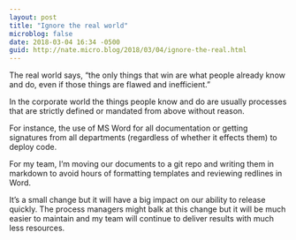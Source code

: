 ```yaml
---
layout: post
title: "Ignore the real world"
microblog: false
date: 2018-03-04 16:34 -0500
guid: http://nate.micro.blog/2018/03/04/ignore-the-real.html
---
```

The real world says, “the only things that win are what people already know and do, even if those things are flawed and inefficient.”

In the corporate world the things people know and do are usually processes that are strictly defined or mandated from above without reason. 

For instance, the use of MS Word for all documentation or getting signatures from all departments (regardless of whether it effects them) to deploy code. 

For my team, I’m moving our documents to a git repo and writing them in markdown to avoid hours of formatting templates and reviewing redlines in Word. 

It’s a small change but it will have a big impact on our ability to release quickly. The process managers might balk at this change but it will be much easier to maintain and my team will continue to deliver results with much less resources.

